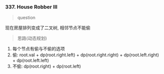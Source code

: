 ### 337. House Robber III
> question

现在房屋排列变成了二叉树, 相邻节点不能偷

> 思路(动态规划)

1. 每个节点有偷与不偷的选项
2. 偷: root.val + dp(root.right.left) + dp(root.right.right) + dp(root.left.right) + dp(root.left.left)
3. 不偷: dp(root.right) + dp(root.left)

